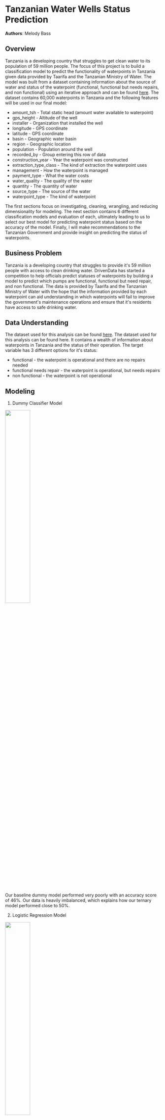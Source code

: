 # Tanzanian Water Wells Status Prediction

**Authors**: Melody Bass

## Overview

Tanzania is a developing country that struggles to get clean water to its population of 59 million people. The focus of this project is to build a classification model to predict the functionality of waterpoints in Tanzania given data provided by Taarifa and the Tanzanian Ministry of Water. The model was built from a dataset containing information about the source of water and status of the waterpoint (functional, functional but needs repairs, and non functional) using an iterative approach and can be found [here](./data/training_set_values.csv). The dataset contains 60,000 waterpoints in Tanzania and the following features will be used in our final model:

* amount_tsh - Total static head (amount water available to waterpoint)
* gps_height - Altitude of the well
* installer - Organization that installed the well
* longitude - GPS coordinate
* latitude - GPS coordinate
* basin - Geographic water basin
* region - Geographic location
* population - Population around the well
* recorded_by - Group entering this row of data
* construction_year - Year the waterpoint was constructed
* extraction_type_class - The kind of extraction the waterpoint uses
* management - How the waterpoint is managed
* payment_type - What the water costs
* water_quality - The quality of the water
* quantity - The quantity of water
* source_type - The source of the water
* waterpoint_type - The kind of waterpoint

The first sections focus on investigating, cleaning, wrangling, and reducing dimensionality for modeling. The next section contains 6 different classification models and evaluation of each, ultimately leading to us to select our best model for predicting waterpoint status based on the accuracy of the model. Finally, I will make recommendations to the Tanzanian Government and provide insight on predicting the status of waterpoints.

## Business Problem

Tanzania is a developing country that struggles to provide it's 59 million people with access to clean drinking water.  DrivenData has started a competition to help officials predict statuses of waterpoints by building a model to predict which pumps are functional, functional but need repair, and non functional.  The data is provided by Taarifa and the Tanzanian Ministry of Water with the hope that the information provided by each waterpoint can aid understanding in which waterpoints will fail to improve the government's maintenance operations and ensure that it's residents have access to safe drinking water. 

## Data Understanding

The dataset used for this analysis can be found [here](./data/training_set_values.csv). The dataset used for this analysis can be found here. It contains a wealth of information about waterpoints in Tanzania and the status of their operation. The target variable has 3 different options for it's status:

* functional - the waterpoint is operational and there are no repairs needed
* functional needs repair - the waterpoint is operational, but needs repairs
* non functional - the waterpoint is not operational

## Modeling

1. Dummy Classifier Model<br />

<img src = "./images/dummy_cm.png" width=40%> <br />
Our baseline dummy model performed very poorly with an accuracy score of 46%. Our data is heavily imbalanced, which explains how our ternary model performed close to 50%.
    
2. Logistic Regression Model<br />

<img src = "./images/log_cm.png" width=40%> <br />
Our logistic regression model is improved to 75% accuracy over the dummy model.  This model struggled to predict wells that were functional but needed repairs, likely due to class imbalances.
    
3. K Nearest Neighbors Model<br />

<img src = "./images/knn_cm.png" width=40%> <br />
The K Nearest Neighbors model outperformed the Logistic Regression model.  Number of neighbors was hypertuned by running and GridSearch and optimal parameters were put into our pipe.  Our K Nearest Neighbors model is not overfitting as the accuracy of training and test sets are 80.23% and 76.03%, respectively.

4. Decision Tree Model<br />

<img src = "./images/dt_cm.png" width=40%> <br />
Our decision tree model once again improved our test accuracy scores to 78%, but the model is highly overfitting with training accuracy at 89%.
    
5. Random Forests Model<br />

<img src = "./images/rf_cm.png" width=40%> <br />
Upon running GridSearch with our Random Forests Pipeline, we improved our baseline accuracy to 81.34% testing accuracy.  The model is still overfitting the training data, as the training accuracy is 93.19%.  The RF model also had the 2nd highest AUC scores at 89.9%.
<img src = "./images/roc_rf.png" width=50%> <br />
    
6. XG Boost Model<br />

<img src = "./images/xgb_cm.png" width=50%> <br />
Our best performing model ended up being the XG Boost model with tuned hyperparameters, although the random forests model was not far behind with 80.94% testing accuracy.  The model has overfitted the training data, but the testing accuracy is overperforming any other model at 81.78%.  The XG Boost model also boasted the highest AUC scores at 90.45%
<img src = "./images/roc_xgb.png" width=50%> <br />

## Conclusions

XG Boost was our top performing model, although Random Forests was not far behind.  The poor performance of the K Nearest Neighbors, Decision Tree, and Logistic Regression models indicate that the data is not easily separable.  Our XG Boost model performs with an 81.78% testing accuracy.  The XG Boost model also boasted the highest AUC scores at 90.45%.

Based on my findings, I am confident to partner with the Tanzanian government to help solve their water crisis by predicting water pump failure. As we illustrated above, there is a high rate of non functional waterpoints in the southeast corner of Tanzania in Mtwara and Lindi, as well as up north in Mara, and the southwest in Rukwa. These areas need immediate attention as the situations here are critical.   <br />
<img src = "./images/region_function.png" width=70%> <br />
There are a high number of functional wells in Iringa, Shinyanga, Kilimanjaro, and Arusha. There is a cluster of functional but need repair waterpoints in Kigoma, these should be addressed to prevent failure which can be more expensive to repair. <br />
<img src = "./images/map_function.png" width=70%> <br />
Several of our models showed one of it's most important features to be quantity enough for the waterpoint.  There are over 8,000 waterpoints that have enough water in them but are non functional.  These are a high priority to address as well since there is water present. <br />
<img src = "./images/quantity_function.png" width=70%> <br />

## For More Information

Please review my full analysis in [my Jupyter Notebook](./student.ipynb) or my [presentation](./presentation.pdf).

For any additional questions, please contact **Melody Bass @ meljoy1099@gmail.com**

## Repository Structure

```
├── README.md                           <- The top-level README for reviewers of this project
├── student.ipynb                       <- Narrative documentation of analysis in Jupyter notebook
├── presentation.pdf                    <- PDF version of project presentation
├── data                                <- Both sourced externally and generated from code
└── images                              <- Both sourced externally and generated from code
└── code.                               <- Both sourced externally and generated from code
```

